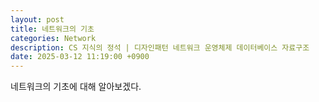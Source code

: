 ```yaml
---
layout: post
title: 네트워크의 기초
categories: Network
description: CS 지식의 정석 | 디자인패턴 네트워크 운영체제 데이터베이스 자료구조
date: 2025-03-12 11:19:00 +0900
---
```

네트워크의 기초에 대해 알아보겠다.